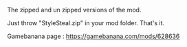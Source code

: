 The zipped and un zipped versions of the mod.

Just throw "StyleSteal.zip" in your mod folder. That's it.

Gamebanana page : https://gamebanana.com/mods/628636
